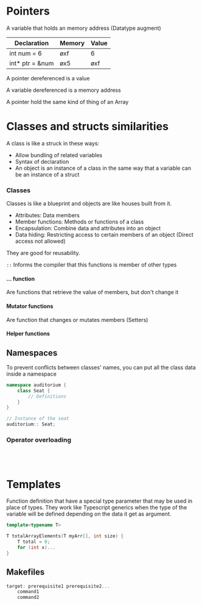 # Pointers

A variable that holds an memory address (Datatype augment)

|Declaration    |Memory|Value|
|---------------|------|-----|
|int num = 6    |   øxf|    6|
|int* ptr = &num|   øx5|  øxf|

A pointer dereferenced is a value

A variable dereferenced is a memory address

A pointer hold the same kind of thing of an Array

# Classes and structs similarities

A class is like a struck in these ways:
- Allow bundling of related variables
- Syntax of declaration
- An object is an instance of a class in the same way that a variable can be an instance of a struct

### Classes

Classes is like a blueprint and objects are like houses built from it.
- Attributes: Data members
- Member functions: Methods or functions of a class
- Encapsulation: Combine data and attributes into an object
- Data hiding: Restricting access to certain members of an object (Direct access not allowed)

They are good for reusability.

`::` Informs the compiler that this functions is member of other types

#### ... function

Are functions that retrieve the value of members, but don't change it


#### Mutator functions

Are function that changes or mutates members (Setters)

#### Helper functions


## Namespaces

To prevent conflicts between classes' names, you can put all the class data inside a namespace

```cpp
namespace auditorium {
    class Seat {
        // Definitions
    }
}

// Instance of the seat
auditorium:: Seat;
```

### Operator overloading

<br/>
<br/>

# Templates

Function definition that have a special type parameter that may be used in place of types. They work like Typescript generics when the type of the variable will be defined depending on the data it get as argument.

```cpp
template<typename T>

T totalArrayElements(T myArr[], int size) {
    T total = 0;
    for (int x)...
}
```


## Makefiles

```cpp
target: prerequisite1 prerequisite2...
    command1
    command2
```